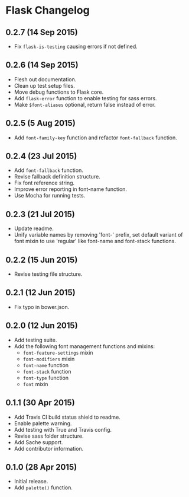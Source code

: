 # Flask Changelog

0.2.7 (14 Sep 2015)
-------------------
- Fix `flask-is-testing` causing errors if not defined.

0.2.6 (14 Sep 2015)
------------------
- Flesh out documentation.
- Clean up test setup files.
- Move debug functions to Flask core.
- Add `flask-error` function to enable testing for sass errors.
- Make `$font-aliases` optional, return false instead of error.

0.2.5 (5 Aug 2015)
------------------
- Add `font-family-key` function and refactor `font-fallback` function.

0.2.4 (23 Jul 2015)
------------------
- Add `font-fallback` function.
- Revise fallback definition structure.
- Fix font reference string.
- Improve error reporting in font-name function.
- Use Mocha for running tests.

0.2.3 (21 Jul 2015)
------------------
- Update readme.
- Unify variable names by removing 'font-' prefix, set default variant of font mixin to use 'regular' like font-name and font-stack functions.

0.2.2 (15 Jun 2015)
------------------
- Revise testing file structure.

0.2.1 (12 Jun 2015)
------------------
- Fix typo in bower.json.

0.2.0 (12 Jun 2015)
------------------
- Add testing suite.
- Add the following font management functions and mixins:
    + `font-feature-settings` mixin
    + `font-modifiers` mixin
    + `font-name` function
    + `font-stack` function
    + `font-type` function
    + `font` mixin

0.1.1 (30 Apr 2015)
------------------
- Add Travis CI build status shield to readme.
- Enable palette warning.
- Add testing with True and Travis config.
- Revise sass folder structure.
- Add Sache support.
- Add contributor information.

0.1.0 (28 Apr 2015)
------------------
- Initial release.
- Add `palette()` function.
